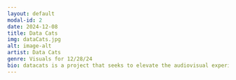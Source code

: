 ```yaml
---
layout: default
modal-id: 2
date: 2024-12-08
title: Data Cats
img: dataCats.jpg
alt: image-alt
artist: Data Cats
genre: Visuals for 12/28/24
bio: datacats is a project that seeks to elevate the audiovisual experience by combining obsolete analog technology to produce retina scorching imagery.
---
```

